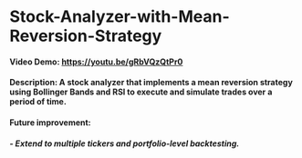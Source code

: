 # Stock-Analyzer-with-Mean-Reversion-Strategy
#### Video Demo: https://youtu.be/gRbVQzQtPr0
#### Description: A stock analyzer that implements a mean reversion strategy using Bollinger Bands and RSI to execute and simulate trades over a period of time.

####    Future improvement: 
#####   - Extend to multiple tickers and portfolio-level backtesting.
